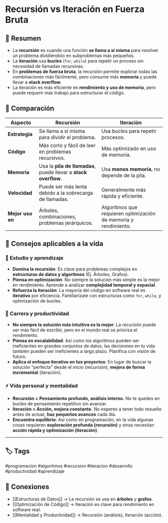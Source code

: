 # Recursión vs Iteración en Fuerza Bruta

## 📌 Resumen
- La **recursión** es cuando una función **se llama a sí misma** para resolver un problema dividiéndolo en subproblemas más pequeños.
- La **iteración** usa **bucles** (`for`, `while`) para repetir un proceso sin necesidad de llamadas recursivas.
- En **problemas de fuerza bruta**, la recursión permite explorar todas las combinaciones más fácilmente, pero consume más **memoria** y puede llevar a **stack overflow**.
- La iteración es más eficiente en **rendimiento y uso de memoria**, pero puede requerir más trabajo para estructurar el código.

## 🔄 Comparación

| **Aspecto**       | **Recursión**                                      | **Iteración**                                    |
|------------------|------------------------------------------------|------------------------------------------------|
| **Estrategia**    | Se llama a sí misma para dividir el problema. | Usa bucles para repetir procesos. |
| **Código**        | Más corto y fácil de leer en problemas recursivos. | Más optimizado en uso de memoria. |
| **Memoria**       | Usa la **pila de llamadas**, puede llevar a **stack overflow**. | Usa **menos memoria**, no depende de la pila. |
| **Velocidad**     | Puede ser más lenta debido a la sobrecarga de llamadas. | Generalmente más rápida y eficiente. |
| **Mejor uso en**  | Árboles, combinaciones, problemas jerárquicos. | Algoritmos que requieren optimización de memoria y rendimiento. |

## 🧠 Consejos aplicables a la vida

### **📖 Estudio y aprendizaje**
- **Domina la recursión**: Es clave para problemas complejos en **estructuras de datos y algoritmos** (Ej. Árboles, Grafos).
- **Piensa en optimización**: No siempre la solución más simple es la mejor en rendimiento. Aprende a analizar **complejidad temporal y espacial**.
- **Refuerza la iteración**: La mayoría del código en software real es **iterativo** por eficiencia. Familiarízate con estructuras como `for`, `while`, y optimización de bucles.

### **💼 Carrera y productividad**
- **No siempre la solución más intuitiva es la mejor**: La recursión puede ser más fácil de escribir, pero en el mundo real se prioriza el rendimiento.
- **Piensa en escalabilidad**: Así como los algoritmos pueden ser ineficientes en grandes conjuntos de datos, las decisiones en tu vida también pueden ser ineficientes a largo plazo. Planifica con visión de futuro.
- **Aplica el enfoque iterativo en tus proyectos**: En lugar de buscar la solución "perfecta" desde el inicio (recursión), **mejora de forma incremental** (iteración).

### **⚡ Vida personal y mentalidad**
- **Recursión = Pensamiento profundo, análisis interno.** No te quedes en bucles de pensamiento repetitivo sin avanzar.
- **Iteración = Acción, mejora constante.** No esperes a tener todo resuelto antes de actuar, **haz pequeños avances** cada día.
- **Encuentra equilibrio**: Así como en programación, en la vida algunas cosas requieren **exploración profunda (recursión)** y otras necesitan **acción rápida y optimización (iteración)**.

---

## 🏷️ Tags
#programacion #algoritmos #recursion #iteracion #desarrollo #productividad #aprendizaje

## 🔗 Conexiones
- [[Estructuras de Datos]] → La recursión se usa en **árboles** y **grafos**.
- [[Optimización de Código]] → Iteración es clave para rendimiento en software real.
- [[Mentalidad y Productividad]] → Recursión (análisis), Iteración (acción).

